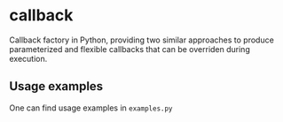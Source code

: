# callback
Callback factory in Python, providing two similar approaches to produce parameterized and flexible callbacks that can be overriden during execution.

## Usage examples

One can find usage examples in `examples.py`